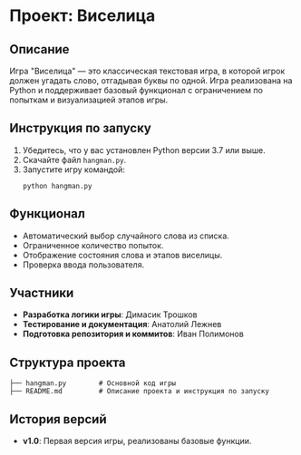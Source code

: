 
# Проект: Виселица

## Описание
Игра "Виселица" — это классическая текстовая игра, в которой игрок должен угадать слово, отгадывая буквы по одной. 
Игра реализована на Python и поддерживает базовый функционал с ограничением по попыткам и визуализацией этапов игры.

## Инструкция по запуску
1. Убедитесь, что у вас установлен Python версии 3.7 или выше.
2. Скачайте файл `hangman.py`.
3. Запустите игру командой:
   ```
   python hangman.py
   ```

## Функционал
- Автоматический выбор случайного слова из списка.
- Ограниченное количество попыток.
- Отображение состояния слова и этапов виселицы.
- Проверка ввода пользователя.

## Участники
- **Разработка логики игры**: Димасик Трошков
- **Тестирование и документация**: Анатолий Лежнев
- **Подготовка репозитория и коммитов**: Иван  Полимонов

## Структура проекта
```
├── hangman.py        # Основной код игры
├── README.md         # Описание проекта и инструкция по запуску
```

## История версий
- **v1.0**: Первая версия игры, реализованы базовые функции.
